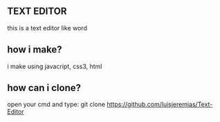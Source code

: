 ##  TEXT EDITOR

 this is a text editor like word 

## how i make?

i make using javacript, css3, html 

## how can i clone?
open your cmd and type:
git clone https://github.com/luisjeremias/Text-Editor


